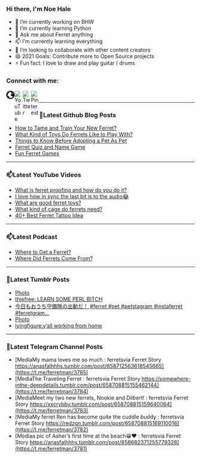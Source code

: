 ### Hi there, I'm Noe Hale

- 🔭 I’m currently working on BHW
- 🌱 I’m currently learning Python
- 💬 Ask me about Ferret anything
- 📫 I’m currently learning everything
- 🔭 I’m looking to collaborate with other content creators
- 😄 2021 Goals: Contribute more to Open Source projects
- ⚡ Fun fact: I love to draw and play guitar / drums

### Connect with me:

[<img align="left" alt="ferretvoice.com" width="22px" src="https://raw.githubusercontent.com/iconic/open-iconic/master/svg/globe.svg" />](https://ferretvoice.com)
[<img align="left" alt="YouTube" width="22px" src="https://cdn.jsdelivr.net/npm/simple-icons@v3/icons/youtube.svg" />](https://www.youtube.com/channel/UCk665XTfaMLVwFVWUmgnDiw)
[<img align="left" alt="Twitter" width="22px" src="https://cdn.jsdelivr.net/npm/simple-icons@v3/icons/twitter.svg" />](https://twitter.com/voiceferret)
[<img align="left" alt="Pinterest" width="22px" src="https://cdn.jsdelivr.net/npm/simple-icons@v3/icons/pinterest.svg" />](https://www.pinterest.com/voiceferret/)

<br />

---
### 🔭Latest Github Blog Posts
<!-- GITHUB:START -->
- [How to Tame and Train Your New Ferret?](http://noehale.github.io/how-to-tame-and-train-your-new-ferret/)
- [What Kind of Toys Do Ferrets Like to Play With?](http://noehale.github.io/what-kind-of-toys-do-ferrets-like-to-play-with/)
- [Things to Know Before Adopting a Pet As Pet](http://noehale.github.io/things-to-know-before-adopting-a-pet-as-pet/)
- [Ferret Quiz and Name Game](http://noehale.github.io/ferret-quiz/)
- [Fun Ferret Games](http://noehale.github.io/fun-ferret-games/)
<!-- GITHUB:END -->
---
### 📫Latest YouTube Videos

<!-- YOUTUBE:START -->
- [What is ferret proofing and how do you do it?](https://www.youtube.com/watch?v=81Syh_DJBQQ)
- [I love how in sync the last bit is to the audio😂](https://www.youtube.com/watch?v=WHBeGHwSlGY)
- [What are good ferret toys?](https://www.youtube.com/watch?v=tPxRilBzc0s)
- [What kind of cage do ferrets need?](https://www.youtube.com/watch?v=xzz6hC3sR5A)
- [40+ Best Ferret Tattoo Idea](https://www.youtube.com/watch?v=KIKqduR6Xcs)
<!-- YOUTUBE:END -->

---
### 📫Latest Podcast

<!-- PODCAST:START -->
- [Where to Get a Ferret?](https://anchor.fm/ferretvoice/episodes/Where-to-Get-a-Ferret-erurfu)
- [Where Did Ferrets Come From?](https://anchor.fm/ferretvoice/episodes/Where-Did-Ferrets-Come-From-eruq8g)
<!-- PODCAST:END -->
---
### 📝Latest Tumblr Posts

<!-- TUMBLR:START -->
- [Photo](https://come-forth-into-the-light.tumblr.com/post/658988133707317248)
- [thiefree:
LEARN SOME PERL BITCH
](https://come-forth-into-the-light.tumblr.com/post/658965504771424256)
- [今日もおうち守備隊の出動だ！
#ferret #pet #petstagram #instaferret #ferretgram...](https://come-forth-into-the-light.tumblr.com/post/658942816121176064)
- [Photo](https://come-forth-into-the-light.tumblr.com/post/658897552883777536)
- [lyingfigure:y’all working from home](https://come-forth-into-the-light.tumblr.com/post/658874911450873856)
<!-- TUMBLR:END -->
---
### 📝Latest Telegram Channel Posts

<!-- TELEGRAM:START -->
- [MediaMy mama loves me so much : ferretsvia Ferret Story https://anasfalhhhs.tumblr.com/post/658712563618545665](https://t.me/ferretman/3785)
- [MediaThe Traveling Ferret : ferretsvia Ferret Story https://somewhere-inthe-deepdetails.tumblr.com/post/658708815155462144](https://t.me/ferretman/3784)
- [MediaMeet my two new ferrets, Nookie and Dilbert! : ferretsvia Ferret Story https://xxcrybby.tumblr.com/post/658708815159640064](https://t.me/ferretman/3783)
- [MediaMy ferret Ren has become quite the cuddle buddy : ferretsvia Ferret Story https://redzgn.tumblr.com/post/658708815169110016](https://t.me/ferretman/3782)
- [Mediaa pic of Asher’s first time at the beach😁❤️ : ferretsvia Ferret Story https://anasfalhhhs.tumblr.com/post/658682371255779328](https://t.me/ferretman/3781)
<!-- TELEGRAM:END -->
